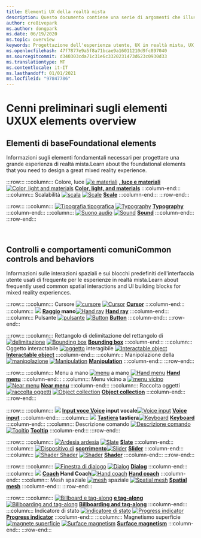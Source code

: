 ```yaml
---
title: Elementi UX della realtà mista
description: Questo documento contiene una serie di argomenti che illustrano come progettare per i dispositivi a realtà mista.
author: cre8ivepark
ms.author: dongpark
ms.date: 06/19/2020
ms.topic: overview
keywords: Progettazione dell'esperienza utente, UX in realtà mista, UX, modelli di app, controlli, stile, HoloLens, interazione, interazione spaziale, interfaccia utente spaziale, elementi UX, comportamenti, blocchi predefiniti, tipografia, colori, cuffie per realtà mista, auricolare di realtà mista, auricolare di realtà virtuale, HoloLens, MRTK, Toolkit realtà mista
ms.openlocfilehash: 47f7877e9a5f8a71bcae9a16011210d9fc897040
ms.sourcegitcommit: d340303cda71c31e6c3320231473d623c0930d33
ms.translationtype: MT
ms.contentlocale: it-IT
ms.lasthandoff: 01/01/2021
ms.locfileid: "97847786"
---
```

# <a name="ux-elements-overview"></a><span data-ttu-id="d2de4-104">Cenni preliminari sugli elementi UX</span><span class="sxs-lookup"><span data-stu-id="d2de4-104">UX elements overview</span></span>

## <a name="foundational-elements"></a><span data-ttu-id="d2de4-105">Elementi di base</span><span class="sxs-lookup"><span data-stu-id="d2de4-105">Foundational elements</span></span>
<span data-ttu-id="d2de4-106">Informazioni sugli elementi fondamentali necessari per progettare una grande esperienza di realtà mista.</span><span class="sxs-lookup"><span data-stu-id="d2de4-106">Learn about the foundational elements that you need to design a great mixed reality experience.</span></span>

:::row:::
    :::column:::
       <span data-ttu-id="d2de4-107">Colore, luce [ ![ e materiali](images/640px-fragments.png)](color-light-and-materials.md) **[, luce e materiali](color-light-and-materials.md)**</span><span class="sxs-lookup"><span data-stu-id="d2de4-107">[![Color, light and materials](images/640px-fragments.png)](color-light-and-materials.md) **[Color, light, and materials](color-light-and-materials.md)**</span></span>
    :::column-end:::
    :::column:::
       <span data-ttu-id="d2de4-108">Scalabilità [ ![ scala](images/volvo-cars-microsoft-hololens-experience01-640px.png)](scale.md) **[](scale.md)**</span><span class="sxs-lookup"><span data-stu-id="d2de4-108">[![Scale](images/volvo-cars-microsoft-hololens-experience01-640px.png)](scale.md) **[Scale](scale.md)**</span></span>
    :::column-end:::
:::row-end:::

:::row:::
    :::column:::
       <span data-ttu-id="d2de4-109">[ ![ Tipografia tipografica](images/typography-cover.png)](typography.md) **[](typography.md)**</span><span class="sxs-lookup"><span data-stu-id="d2de4-109">[![Typography](images/typography-cover.png)](typography.md) **[Typography](typography.md)**</span></span>
    :::column-end:::
    :::column:::
       <span data-ttu-id="d2de4-110">[ ![ Suono audio](images/spatialaudio.png)](spatial-sound-design.md) **[](spatial-sound-design.md)**</span><span class="sxs-lookup"><span data-stu-id="d2de4-110">[![Sound](images/spatialaudio.png)](spatial-sound-design.md) **[Sound](spatial-sound-design.md)**</span></span>
    :::column-end:::
:::row-end:::

<br>

## <a name="common-controls-and-behaviors"></a><span data-ttu-id="d2de4-111">Controlli e comportamenti comuni</span><span class="sxs-lookup"><span data-stu-id="d2de4-111">Common controls and behaviors</span></span>
<span data-ttu-id="d2de4-112">Informazioni sulle interazioni spaziali e sui blocchi predefiniti dell'interfaccia utente usati di frequente per le esperienze in realtà mista.</span><span class="sxs-lookup"><span data-stu-id="d2de4-112">Learn about frequently used common spatial interactions and UI building blocks for mixed reality experiences.</span></span>

:::row:::
    :::column:::
       <span data-ttu-id="d2de4-113">Cursore [ ![ cursore](images/UX_Hero_Cursor.jpg)](cursors.md) **[](cursors.md)**</span><span class="sxs-lookup"><span data-stu-id="d2de4-113">[![Cursor](images/UX_Hero_Cursor.jpg)](cursors.md) **[Cursor](cursors.md)**</span></span>
    :::column-end:::
    :::column:::
       <span data-ttu-id="d2de4-114">[ ![](images/UX_Hero_HandRay.jpg)](point-and-commit.md) **[Raggio](point-and-commit.md) mano**</span><span class="sxs-lookup"><span data-stu-id="d2de4-114">[![Hand ray](images/UX_Hero_HandRay.jpg)](point-and-commit.md) **[Hand ray](point-and-commit.md)**</span></span>
    :::column-end:::
    :::column:::
       <span data-ttu-id="d2de4-115">Pulsante [ ![ pulsante](images/UX_Hero_Button.jpg)](button.md) **[](button.md)**</span><span class="sxs-lookup"><span data-stu-id="d2de4-115">[![Button](images/UX_Hero_Button.jpg)](button.md) **[Button](button.md)**</span></span>
    :::column-end:::
:::row-end:::

:::row:::
    :::column:::
       <span data-ttu-id="d2de4-116">Rettangolo di delimitazione del rettangolo di [ ![ delimitazione](images/UX_Hero_BoundingBox.jpg)](app-bar-and-bounding-box.md) **[](app-bar-and-bounding-box.md)**</span><span class="sxs-lookup"><span data-stu-id="d2de4-116">[![Bounding box](images/UX_Hero_BoundingBox.jpg)](app-bar-and-bounding-box.md) **[Bounding box](app-bar-and-bounding-box.md)**</span></span>
    :::column-end:::
    :::column:::
       <span data-ttu-id="d2de4-117">Oggetto interactabile [ ![ oggetto](images/UX_Hero_Interactable.jpg)](interactable-object.md) interagibile **[](interactable-object.md)**</span><span class="sxs-lookup"><span data-stu-id="d2de4-117">[![Interactable object](images/UX_Hero_Interactable.jpg)](interactable-object.md) **[Interactable object](interactable-object.md)**</span></span>
    :::column-end:::
    :::column:::
       <span data-ttu-id="d2de4-118">Manipolazione della [ ![ manipolazione](images/UX_Hero_Manipulation.jpg)](direct-manipulation.md) **[](direct-manipulation.md)**</span><span class="sxs-lookup"><span data-stu-id="d2de4-118">[![Manipulation](images/UX_Hero_Manipulation.jpg)](direct-manipulation.md) **[Manipulation](direct-manipulation.md)**</span></span>
    :::column-end:::
:::row-end:::

:::row:::
    :::column:::
       <span data-ttu-id="d2de4-119">Menu a mano [ ![ menu](images/UX_Hero_HandMenu.jpg)](hand-menu.md) a mano **[](hand-menu.md)**</span><span class="sxs-lookup"><span data-stu-id="d2de4-119">[![Hand menu](images/UX_Hero_HandMenu.jpg)](hand-menu.md) **[Hand menu](hand-menu.md)**</span></span>
    :::column-end:::
    :::column:::
       <span data-ttu-id="d2de4-120">Menu vicino a [ ![ menu vicino](images/UX_Hero_NearMenu.jpg)](near-menu.md) **[](near-menu.md)**</span><span class="sxs-lookup"><span data-stu-id="d2de4-120">[![Near menu](images/UX_Hero_NearMenu.jpg)](near-menu.md) **[Near menu](near-menu.md)**</span></span>
    :::column-end:::
    :::column:::
       <span data-ttu-id="d2de4-121">Raccolta oggetti [ ![ raccolta oggetti](images/UX_Hero_ObjectCollection.jpg)](object-collection.md) **[](object-collection.md)**</span><span class="sxs-lookup"><span data-stu-id="d2de4-121">[![Object collection](images/UX_Hero_ObjectCollection.jpg)](object-collection.md) **[Object collection](object-collection.md)**</span></span>
    :::column-end:::
:::row-end:::

:::row:::
    :::column:::
       <span data-ttu-id="d2de4-122">[ ![](images/UX_Hero_VoiceCommand.jpg)](voice-input.md) **[Input voce Voice](voice-input.md) input vocale**</span><span class="sxs-lookup"><span data-stu-id="d2de4-122">[![Voice input](images/UX_Hero_VoiceCommand.jpg)](voice-input.md) **[Voice input](voice-input.md)**</span></span>
    :::column-end:::
    :::column:::
       <span data-ttu-id="d2de4-123">[ ![](images/UX_Hero_Keyboard.jpg)](keyboard.md) **[Tastiera](keyboard.md) tastiera**</span><span class="sxs-lookup"><span data-stu-id="d2de4-123">[![Keyboard](images/UX_Hero_Keyboard.jpg)](keyboard.md) **[Keyboard](keyboard.md)**</span></span>
    :::column-end:::
    :::column:::
       <span data-ttu-id="d2de4-124">Descrizione comando [ ![ Descrizione comando](images/UX_Hero_Tooltip.jpg)](tooltip.md) **[](tooltip.md)**</span><span class="sxs-lookup"><span data-stu-id="d2de4-124">[![Tooltip](images/UX_Hero_Tooltip.jpg)](tooltip.md) **[Tooltip](tooltip.md)**</span></span>
    :::column-end:::
:::row-end:::

:::row:::
    :::column:::
       <span data-ttu-id="d2de4-125">[ ![ Ardesia ardesia](images/UX_Hero_Slate.jpg)](slate.md) **[](slate.md)**</span><span class="sxs-lookup"><span data-stu-id="d2de4-125">[![Slate](images/UX_Hero_Slate.jpg)](slate.md) **[Slate](slate.md)**</span></span>
    :::column-end:::
    :::column:::
       <span data-ttu-id="d2de4-126">[ ![ Dispositivo di](images/UX_Hero_Slider.jpg)](slider.md) **[scorrimento](slider.md)**</span><span class="sxs-lookup"><span data-stu-id="d2de4-126">[![Slider](images/UX_Hero_Slider.jpg)](slider.md) **[Slider](slider.md)**</span></span>
    :::column-end:::
    :::column:::
        <span data-ttu-id="d2de4-127">[ ![ Shader Shader](images/UX_Hero_StandardShader.jpg)](shader.md) **[](shader.md)**</span><span class="sxs-lookup"><span data-stu-id="d2de4-127">[![Shader](images/UX_Hero_StandardShader.jpg)](shader.md) **[Shader](shader.md)**</span></span>
    :::column-end:::
:::row-end:::

:::row:::
    :::column:::
       <span data-ttu-id="d2de4-128">[ ![ Finestra di dialogo](images/MRTK_UX_Dialog.jpg)](dialog-ui.md) **[](dialog-ui.md)**</span><span class="sxs-lookup"><span data-stu-id="d2de4-128">[![Dialog](images/MRTK_UX_Dialog.jpg)](dialog-ui.md) **[Dialog](dialog-ui.md)**</span></span>
    :::column-end:::
    :::column:::
       <span data-ttu-id="d2de4-129">[ ![](images/HandCoach/MRTK_handCoach.jpg)](hand-coach.md) **[Coach](hand-coach.md) Hand Coach**</span><span class="sxs-lookup"><span data-stu-id="d2de4-129">[![Hand coach](images/HandCoach/MRTK_handCoach.jpg)](hand-coach.md) **[Hand coach](hand-coach.md)**</span></span>
    :::column-end:::
    :::column:::
       <span data-ttu-id="d2de4-130">Mesh spaziale [ ![ mesh](images/MRTK_PulseShader_SpatialMesh.gif)](spatial-mesh-ux.md) spaziale **[](spatial-mesh-ux.md)**</span><span class="sxs-lookup"><span data-stu-id="d2de4-130">[![Spatial mesh](images/MRTK_PulseShader_SpatialMesh.gif)](spatial-mesh-ux.md) **[Spatial mesh](spatial-mesh-ux.md)**</span></span>
    :::column-end:::
:::row-end:::

:::row:::
    :::column:::
        <span data-ttu-id="d2de4-131">[ ![ Billboard e tag-along](images/MRTK_TagAlong.gif)](billboarding-and-tag-along.md) **[e tag-along](billboarding-and-tag-along.md)**</span><span class="sxs-lookup"><span data-stu-id="d2de4-131">[![Billboarding and tag-along](images/MRTK_TagAlong.gif)](billboarding-and-tag-along.md) **[Billboarding and tag-along](billboarding-and-tag-along.md)**</span></span>
    :::column-end:::
    :::column:::
       <span data-ttu-id="d2de4-132">Indicatore di stato [ ![ indicatore di stato](images/MRTK_ProgressIndicator.gif)](progress.md) **[](progress.md)**</span><span class="sxs-lookup"><span data-stu-id="d2de4-132">[![Progress indicator](images/MRTK_ProgressIndicator.gif)](progress.md) **[Progress indicator](progress.md)**</span></span>
    :::column-end:::
    :::column:::
       <span data-ttu-id="d2de4-133">Magnetismo superficie [ ![ magnete superficie](images/MRTK_SurfaceMagnetism.gif)](surface-magnetism.md) **[](surface-magnetism.md)**</span><span class="sxs-lookup"><span data-stu-id="d2de4-133">[![Surface magnetism](images/MRTK_SurfaceMagnetism.gif)](surface-magnetism.md) **[Surface magnetism](surface-magnetism.md)**</span></span>
    :::column-end:::
:::row-end:::

<br>
